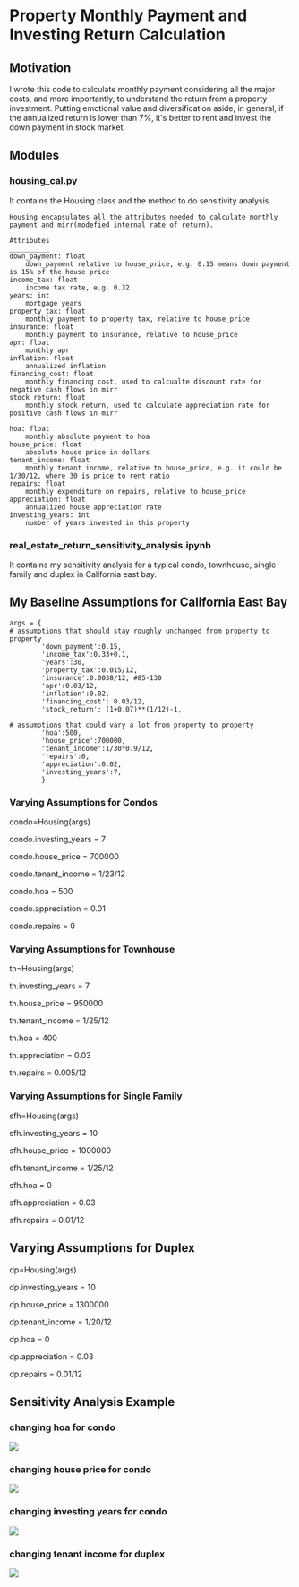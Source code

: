 # Property Monthly Payment and Investing Return Calculation

## Motivation
I wrote this code to calculate monthly payment considering all the major costs, and more importantly, to understand the return from a property investment. Putting emotional value and diversification aside, in general, if the annualized return is lower than 7%, it's better to rent and invest the down payment in stock market.
## Modules
### housing_cal.py
It contains the Housing class and the method to do sensitivity analysis

    Housing encapsulates all the attributes needed to calculate monthly payment and mirr(modefied internal rate of return).

    Attributes
    __________
    down_payment: float
        down_payment relative to house_price, e.g. 0.15 means down payment is 15% of the house price
    income_tax: float
        income tax rate, e.g. 0.32
    years: int 
        mortgage years
    property_tax: float
        monthly payment to property tax, relative to house_price
    insurance: float
        monthly payment to insurance, relative to house_price
    apr: float
        monthly apr
    inflation: float
        annualized inflation
    financing_cost: float
        monthly financing cost, used to calcualte discount rate for negative cash flows in mirr
    stock_return: float
        monthly stock return, used to calculate appreciation rate for positive cash flows in mirr

    hoa: float
        monthly absolute payment to hoa
    house_price: float
        absolute house price in dollars
    tenant_income: float
        monthly tenant income, relative to house_price, e.g. it could be 1/30/12, where 30 is price to rent ratio
    repairs: float
        monthly expenditure on repairs, relative to house_price
    appreciation: float
        annualized house appreciation rate
    investing_years: int
        number of years invested in this property

### real_estate_return_sensitivity_analysis.ipynb
It contains my sensitivity analysis for a typical condo, townhouse, single family and duplex in California east bay.

## My Baseline Assumptions for California East Bay
```
args = {
# assumptions that should stay roughly unchanged from property to property
        'down_payment':0.15,
        'income_tax':0.33+0.1,
        'years':30,
        'property_tax':0.015/12,
        'insurance':0.0038/12, #85-130
        'apr':0.03/12,
        'inflation':0.02,
        'financing_cost': 0.03/12,
        'stock_return': (1+0.07)**(1/12)-1,

# assumptions that could vary a lot from property to property
        'hoa':500,
        'house_price':700000,
        'tenant_income':1/30*0.9/12,
        'repairs':0,
        'appreciation':0.02,
        'investing_years':7,
        }
```
### Varying Assumptions for Condos
condo=Housing(args)

condo.investing_years = 7

condo.house_price = 700000

condo.tenant_income = 1/23/12

condo.hoa = 500

condo.appreciation = 0.01

condo.repairs = 0 

### Varying Assumptions for Townhouse
th=Housing(args)

th.investing_years = 7

th.house_price = 950000

th.tenant_income = 1/25/12

th.hoa = 400

th.appreciation = 0.03

th.repairs = 0.005/12

### Varying Assumptions for Single Family
sfh=Housing(args)

sfh.investing_years = 10

sfh.house_price = 1000000

sfh.tenant_income = 1/25/12

sfh.hoa = 0

sfh.appreciation = 0.03

sfh.repairs = 0.01/12

## Varying Assumptions for Duplex
dp=Housing(args)

dp.investing_years = 10

dp.house_price = 1300000

dp.tenant_income = 1/20/12

dp.hoa = 0

dp.appreciation = 0.03

dp.repairs = 0.01/12

## Sensitivity Analysis Example
### changing hoa for condo
![](image/20211214191623.png)
### changing house price for condo
![](image/20211214191656.png)
### changing investing years for condo
![](image/20211214191725.png)
### changing tenant income for duplex
![](image/20211214191758.png)
